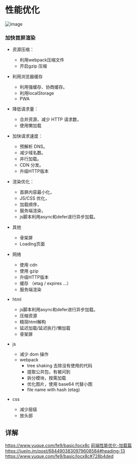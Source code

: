 # 性能优化

![image](https://mmbiz.qpic.cn/mmbiz/vO7l6lQ0BwqmG300mRMj1zE3n6ZFHk05ibDU7gYddia55WLp74Xvu7H0unsAQq1JCswrU8iargYchHXiauOOUPX2tQ/640?wx_fmt=other&tp=webp&wxfrom=5&wx_lazy=1&wx_co=1)

### 加快首屏渲染
- 资源压缩：
  - 利用webpack压缩文件
  - 开启gzip 压缩
- 利用浏览器缓存
  - 利用强缓存、协商缓存。
  - 利用localStorage
  - PWA
- 降低请求量：
  - 合并资源，减少 HTTP 请求数，
  - 使用懒加载
- 加快请求速度：
  - 预解析 DNS。
  - 减少域名数。
  - 并行加载。
  - CDN 分发。
  - 升级HTTP版本
- 渲染优化：
  - 首屏内容最小化，
  - JS/CSS 优化，
  - 加载顺序，
  - 服务端渲染，
  - js脚本利用async和defer进行异步加载。
- 其他
  - 骨架屏
  - Loading页面

- 网络
  - 使用 cdn
  - 使用 gzip
  - 升级HTTP版本
  - 缓存 （etag / expires ...）
  - 服务端渲染
- html
  - js脚本利用async和defer进行异步加载。
  - 压缩资源
  - 精简html解构
  - 延迟加载/延迟执行/懒加载
  - 骨架屏
- js
  - 减少 dom 操作
  - webpack
    - tree shaking 去除没有使用的代码
    - 提取公共包，有被问到
    - 拆分模块，按需加载
    - 优化图片，使用 base64 代替小图
    - file name with hash (etag)
- css
  - 减少层级
  - 放头部
  
## 详解
https://www.yuque.com/fe9/basic/locx8c
[前端性能优化-加载篇](http://www.cxymsg.com/guide/load.html#%E5%89%8D%E8%A8%80)
https://juejin.im/post/6844903830979608584#heading-13
https://www.yuque.com/fe9/basic/locx8c#728b4ded